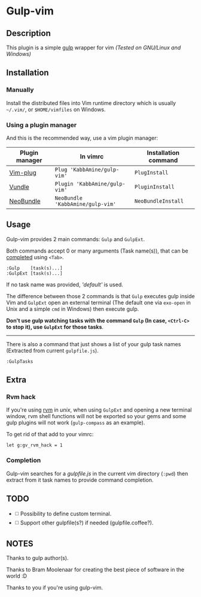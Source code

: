 Gulp-vim
========

Description
-----------

This plugin is a simple [gulp](http://gulpjs.com) wrapper for vim
*(Tested on GNU/Linux and Windows)*


Installation
-----------

### Manually

Install the distributed files into Vim runtime directory which is usually `~/.vim/`, or `$HOME/vimfiles` on Windows.

### Using a plugin manager

And this is the recommended way, use a vim plugin manager:

| Plugin manager                                         | In vimrc                         | Installation command |
|--------------------------------------------------------|----------------------------------|----------------------|
| [Vim-plug](https://github.com/junegunn/vim-plug)       | `Plug 'KabbAmine/gulp-vim'`      | `PlugInstall`          |
| [Vundle](https://github.com/gmarik/Vundle.vim)         | `Plugin 'KabbAmine/gulp-vim'`    | `PluginInstall`        |
| [NeoBundle](https://github.com/Shougo/neobundle.vim)   | `NeoBundle 'KabbAmine/gulp-vim'` | `NeoBundleInstall`     |

Usage
---------

Gulp-vim provides 2 main commands: `Gulp` and `GulpExt`.

Both commands accept 0 or many arguments (Task name(s)), that can be [completed](#completion) using `<Tab>`.

```
:Gulp    [task(s)...]
:GulpExt [task(s)...]
```

If no task name was provided, *'default'* is used.

The difference between those 2 commands is that `Gulp` executes gulp inside Vim and `GulpExt` open an external terminal (The default one via `exo-open` in Unix and a simple `cmd` in Windows) then execute gulp.

**Don't use gulp watching tasks with the command `Gulp` (In case, `<Ctrl-C>` to stop it), use `GulpExt` for those tasks**.

---------------------------

There is also a command that just shows a list of your gulp task names (Extracted from current `gulpfile.js`).

```
:GulpTasks
```

Extra
---------

### Rvm hack

If you're using [rvm](https://rvm.io/) in *unix*, when using `GulpExt` and opening a new terminal window, rvm shell functions will not be exported so your gems and some gulp plugins will not work (`gulp-compass` as an example).

To get rid of that add to your vimrc:

```
let g:gv_rvm_hack = 1
```

### Completion <a id="completion"></a>

Gulp-vim searches for a *gulpfile.js* in the current vim directory (`:pwd`) then extract from it task names to provide command completion.

TODO
-----

- :white_medium_square: Possibility to define custom terminal.
- :white_medium_square: Support other gulpfile(s?) if needed (gulpfile.coffee?).

NOTES
-----

Thanks to gulp author(s).

Thanks to Bram Moolenaar for creating the best piece of software in the world :D

Thanks to you if you're using gulp-vim.
